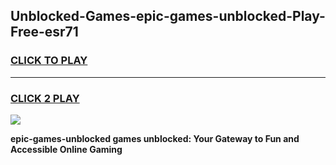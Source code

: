 
## Unblocked-Games-epic-games-unblocked-Play-Free-esr71
<h3>
<a href="https://premium76.site?title=epic-games-unblocked&ref=15A">CLICK TO PLAY</a></h3>
<hr>

<h3>
<a href="https://premium76.site?title=epic-games-unblocked&ref=15A">CLICK 2 PLAY</a>
  
</h3>

<a href="https://premium76.site?title=epic-games-unblocked&ref=15A"><img src="https://clearcache.store/games.png"></a>


**epic-games-unblocked games unblocked: Your Gateway to Fun and Accessible Online Gaming**
